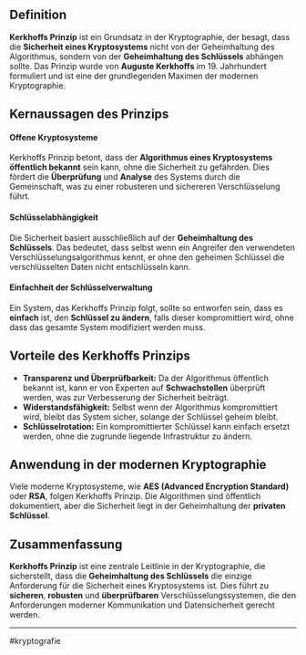 ## Definition

**Kerkhoffs Prinzip** ist ein Grundsatz in der Kryptographie, der besagt, dass die **Sicherheit eines Kryptosystems** nicht von der Geheimhaltung des Algorithmus, sondern von der **Geheimhaltung des Schlüssels** abhängen sollte. Das Prinzip wurde von **Auguste Kerkhoffs** im 19. Jahrhundert formuliert und ist eine der grundlegenden Maximen der modernen Kryptographie.

## Kernaussagen des Prinzips

#### Offene Kryptosysteme

Kerkhoffs Prinzip betont, dass der **Algorithmus eines Kryptosystems öffentlich bekannt** sein kann, ohne die Sicherheit zu gefährden. Dies fördert die **Überprüfung** und **Analyse** des Systems durch die Gemeinschaft, was zu einer robusteren und sichereren Verschlüsselung führt.

#### Schlüsselabhängigkeit

Die Sicherheit basiert ausschließlich auf der **Geheimhaltung des Schlüssels**. Das bedeutet, dass selbst wenn ein Angreifer den verwendeten Verschlüsselungsalgorithmus kennt, er ohne den geheimen Schlüssel die verschlüsselten Daten nicht entschlüsseln kann.

#### Einfachheit der Schlüsselverwaltung

Ein System, das Kerkhoffs Prinzip folgt, sollte so entworfen sein, dass es **einfach** ist, den **Schlüssel zu ändern**, falls dieser kompromittiert wird, ohne dass das gesamte System modifiziert werden muss.

## Vorteile des Kerkhoffs Prinzips

- **Transparenz und Überprüfbarkeit:** Da der Algorithmus öffentlich bekannt ist, kann er von Experten auf **Schwachstellen** überprüft werden, was zur Verbesserung der Sicherheit beiträgt.
- **Widerstandsfähigkeit:** Selbst wenn der Algorithmus kompromittiert wird, bleibt das System sicher, solange der Schlüssel geheim bleibt.
- **Schlüsselrotation:** Ein kompromittierter Schlüssel kann einfach ersetzt werden, ohne die zugrunde liegende Infrastruktur zu ändern.

## Anwendung in der modernen Kryptographie

Viele moderne Kryptosysteme, wie **AES (Advanced Encryption Standard)** oder **RSA**, folgen Kerkhoffs Prinzip. Die Algorithmen sind öffentlich dokumentiert, aber die Sicherheit liegt in der Geheimhaltung der **privaten Schlüssel**.
## Zusammenfassung

**Kerkhoffs Prinzip** ist eine zentrale Leitlinie in der Kryptographie, die sicherstellt, dass die **Geheimhaltung des Schlüssels** die einzige Anforderung für die Sicherheit eines Kryptosystems ist. Dies führt zu **sicheren**, **robusten** und **überprüfbaren** Verschlüsselungssystemen, die den Anforderungen moderner Kommunikation und Datensicherheit gerecht werden.

---

#kryptografie 